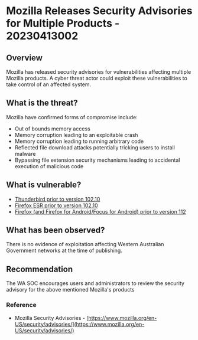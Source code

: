 # Mozilla Releases Security Advisories for Multiple Products - 20230413002

## Overview

Mozilla has released security advisories for vulnerabilities affecting multiple Mozilla products. A cyber threat actor could exploit these vulnerabilities to take control of an affected system.

## What is the threat?

Mozilla have confirmed forms of compromise include:

* Out of bounds memory access
* Memory corruption leading to an exploitable crash
* Memory corruption leading to running arbitrary code
* Reflected file download attacks potentially tricking users to install malware
* Bypassing file extension security mechanisms leading to accidental execution of malicious code

## What is vulnerable?

* [Thunderbird prior to version 102.10](https://www.mozilla.org/en-US/security/advisories/mfsa2023-15/)
* [Firefox ESR prior to version 102.10](https://www.mozilla.org/en-US/security/advisories/mfsa2023-14/)
* [Firefox (and Firefox for Android/Focus for Android) prior to version 112](https://www.mozilla.org/en-US/security/advisories/mfsa2023-13/)

## What has been observed?

There is no evidence of exploitation affecting Western Australian Government networks at the time of publishing.

## Recommendation

The WA SOC encourages users and administrators to review the security advisory for the above mentioned Mozilla's products

### Reference

* Mozilla Security Advisories - [https://www.mozilla.org/en-US/security/advisories/](https://www.mozilla.org/en-US/security/advisories/)
